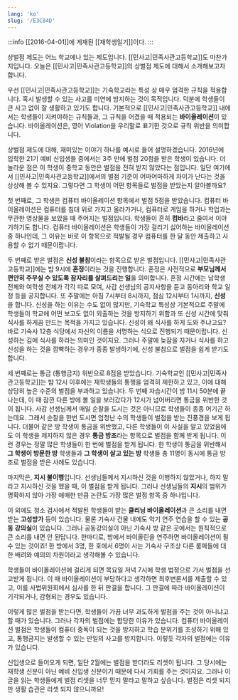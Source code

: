 ```yaml
---
lang: 'ko'
slug: '/E3C84D'
---
```


:::info
[[2016-04-01]]에 게재된 [[재학생일기]]이다.
:::

상벌점 제도는 어느 학교에나 있는 제도입니다. [[민사고|민족사관고등학교]]도 마찬가지입니다. 오늘은 [[민사고|민족사관고등학교]]의 상벌점 제도에 대해서 소개해보고자 합니다.

우선 [[민사고|민족사관고등학교]]는 기숙학교라는 특성 상 매우 엄격한 규칙을 적용합니다. 혹시 발생할 수 있는 사고를 미연에 방지하는 것이 목적입니다. 덕분에 학생들이 큰 사고 없이 잘 생활하고 있기도 합니다. 기본적으로 [[민사고|민족사관고등학교]] 내에서는 학생들이 지켜야하는 규칙들과, 그 규칙을 어겼을 때 적용되는 **바이올레이션**이 있습니다. 바이올레이션은, 영어 Violation을 우리말로 표기한 것으로 규칙 위반을 의미합니다.

상벌점 제도에 대해, 재미있는 이야기 하나를 예시로 들어 설명하겠습니다. 2016년에 입학한 21기 예비 신입생들 중에서는 3주 만에 벌점 20점을 받은 학생이 있습니다. 더 놀라운 점은 이 학생이 중학교 동안은 벌점을 전혀 받지 않았다는 점입니다. 일단 여기에서 [[민사고|민족사관고등학교]]에서의 벌점 기준이 어마어마하게 차이가 난다는 것을 상상해 볼 수 있지요.
그렇다면 그 학생이 어떤 항목들로 벌점을 받았는지 알아볼까요?

첫 번째로, 그 학생은 컴퓨터 바이올레이션 항목에서 벌점 5점을 받았습니다. 컴퓨터 바이올레이션은 컴퓨터를 침대 위로 가지고 올라가거나, 컴퓨터로 게임을 하거나 학업과는 무관한 영상물을 보았을 때 주어지는 벌점입니다. 학생들이 흔히 **컴바**라고 줄여서 이야기하기도 합니다. 컴퓨터 바이올레이션은 학생들이 가장 걸리기 싫어하는 바이올레이션 중 하나인데, 그 이유는 바로 이 항목으로 적발될 경우 컴퓨터를 한 달 동안 제출하고 사용할 수 없기 때문이랍니다.

두 번째로 받은 벌점은 **신성 불참**이라는 항목으로 받은 벌점입니다. [[민사고|민족사관고등학교]]에는 밤 9시에 **혼정**이라는 것을 진행합니다. 혼정은 사전적으로 **부모님께서 편안히 주무실 수 있도록 잠자리를 살펴드리는 일**을 의미합니다. 혼정 시간에는 남학생 전체와 여학생 전체가 각각 따로 모여, 사감 선생님의 공지사항을 듣고 동아리와 학교 일정 등을 공지합니다. 또 주말에는 아침 7시부터 8시까지, 점심 12시부터 1시까지, **신성**을 합니다. 신성을 하는 이유는 수도 없이 많지만, 기숙학교 특성상 기본적으로 주말에 학생들이 학교에 어떤 보고도 없이 외출하는 것을 방지하기 위함과 또 신성 시간에 맞춰 식사를 하게끔 만드는 목적을 가지고 있습니다. 신성이 왜 식사를 하게 도와 주냐고요? 바로 기숙사 12층 식당에서 자신의 이름을 서명하는 식으로 진행되기 때문이랍니다. 신성하는 김에 식사를 하라는 의미인 것이지요. 그러나 주말에 늦잠을 자거나 식사를 하고 신성을 하는 것을 깜빡하는 경우가 종종 발생하기에, 신성 불참으로 벌점을 쉽게 받기도 합니다.

세 번째로는 통금 (통행금지) 위반으로 8점을 받았습니다. 기숙학교인 [[민사고|민족사관고등학교]]는 밤 12시 이후에는 재학생들의 통행을 엄격히 제한하고 있고, 이에 대해 상당히 높은 수준의 벌점을 부과하고 있습니다. 두 번째 자습시간이 밤 11시 50분에 끝나는데, 이 때 잠깐 다른 방에 볼 일을 보러갔다가 12시가 넘어버리면 통금을 위반한 것이 됩니다. 사감 선생님께서 매일 순찰을 도시는 것은 아니므로 학생들이 종종 어기곤 하는데요. 그래서 순찰을 한번 도시면 엄청난 수의 학생들이 벌점을 받는 진풍경을 보게 됩니다. 더불어 같은 방 학생이 통금을 위반했고, 다른 학생들이 이 사실을 알고 있었음에도 이 학생을 제지하지 않은 경우 **통금 방조**라는 항목으로 벌점을 함께 받게 됩니다. 이런 경우는 정말 많은 학생들이 한 번에 벌점을 받게 됩니다. 한 학생이 통금을 위반해서 **그 학생이 방문한 방** 학생들과 **그 학생이 살고 있는 방** 학생들 총 11명이 동시에 통금 방조로 벌점을 받은 사례도 있습니다.

마지막은, **지시 불이행**입니다. 선생님들께서 지시하신 것을 이행하지 않았거나, 하지 말라고 지시하신 것을 했을 때, 이 벌점을 받게 됩니다. 그러나 선생님들의 **지시**의 범위가 명확하지 않아 가장 애매한 만큼 논란도 가장 많은 벌점 항목 중 하나입니다.

이 외에도 청소 검사에서 적발된 학생들이 받는 **클리닝 바이올레이션**과 큰 소리를 내면 받는 **고성방가** 등이 있습니다. 물론 기숙사 건물 내에도 악기 연주 연습을 할 수 있는 **공동 강의실**이 있습니다. 그러나 공동강의실이 아닌 기숙사 방 같은 곳에서는 원칙적으로 큰 소리를 내면 안 된답니다. 한마디로, 방에서 바이올린을 연주하면 바이올레이션이 될 수 있는 것이죠! 한 방에서 3명, 한 호에서 6명이 사는 기숙사 구조상 다른 룸메들에 대한 배려와 예의의 차원이라고 생각해볼 수 있습니다.

학생들이 바이올레이션에 걸리게 되면 목요일 저녁 7시에 학생 법정으로 가서 벌점을 선고받게 됩니다. 이 때 바이올레이션이 부당하다고 생각하면 최후변론서를 제출할 수 있고, 이를 사법위원회에서 심사를 한 뒤 판결을 합니다. 그 판결에 따라 바이올레이션이 기각되거나, 감형되는 경우도 있습니다.

이렇게 많은 벌점을 받는다면, 학생들이 가끔 너무 과도하게 벌점을 주는 것이 아니냐고 할 때가 있습니다. 그러나 각자의 벌점에는 합당한 이유가 있습니다. 컴퓨터 바이올레이션 벌점은 학생들이 컴퓨터 중독이 되는 것을 방지하고 학습 분위기를 조성하기 위해 있고, 통행금지는 발생할 수 있는 만일의 사고를 방지합니다. 이렇듯 각자의 벌점에는 이유가 있습니다.

신입생으로 들어오게 되면, 일단 2월에는 벌점을 받더라도 리셋이 됩니다. 그 당시에는 재학생 신분이 아닌 예비 신입생 신분이기 때문에 다시 기회를 주는 것이지요. 그러나 이 글을 읽는 학생들에게 벌점 리셋을 너무 믿지 말라고 말하고 싶습니다. 벌점은 리셋 되지만 생활 습관은 리셋 되지 않으니까요!
